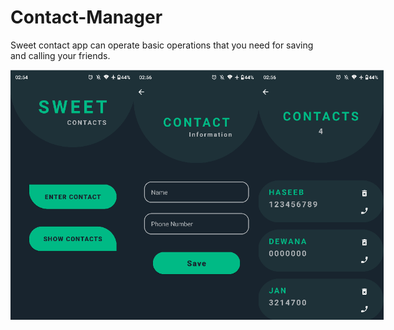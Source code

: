 # Contact-Manager
Sweet contact app can operate basic operations that you need for saving and calling your friends.

<div style="display: flex">
  <img src="1.PNG" width="200" height="400"/>
  <img src="2.PNG" width="200" height="400"/>
  <img src="3.PNG" width="200" height="400"/>
</div>
